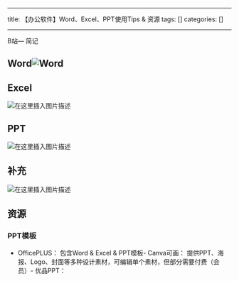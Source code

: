 
--- 
title:  【办公软件】Word、Excel、PPT使用Tips & 资源 
tags: []
categories: [] 

---
B站— 简记

## Word<img src="https://img-blog.csdnimg.cn/38df850ee5474183b221399899cf5f9c.png#pic_center" alt="Word">

## Excel

<img src="https://img-blog.csdnimg.cn/e18084bab968497b9ad10b57be89bdcc.png#pic_center" alt="在这里插入图片描述">

## PPT

<img src="https://img-blog.csdnimg.cn/bae39e5e608d43be84d4fb3bdcca997c.png#pic_center" alt="在这里插入图片描述">

## 补充

<img src="https://img-blog.csdnimg.cn/7aceca63dd224a4ba8e3b2ff6eec5fcb.png#pic_center" alt="在这里插入图片描述">

## 资源

### PPT模板
- OfficePLUS： 包含Word &amp; Excel &amp; PPT模板- Canva可画： 提供PPT、海报、Logo、封面等多种设计素材，可编辑单个素材，但部分需要付费（会员）- 优品PPT：